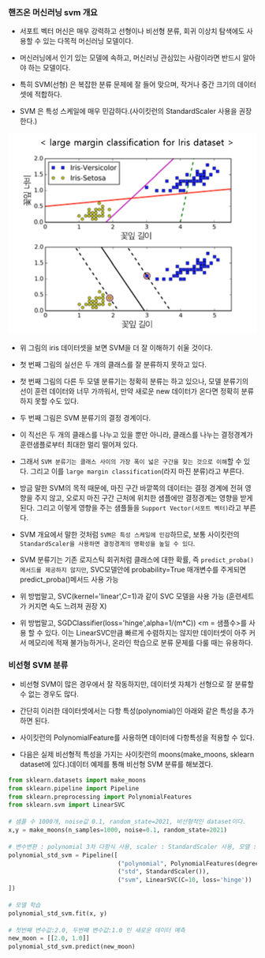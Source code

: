 ### 핸즈온 머신러닝 svm 개요

- 서포트 벡터 머신은 매우 강력하고 선형이나 비선형 분류, 회귀 이상치 탐색에도 사용할 수 있는 다목적 머신러닝 모델이다.

- 머신러닝에서 인기 있는 모델에 속하고, 머신러닝 관심있는 사람이라면 반드시 알아야 하는 모델이다.

- 특히 SVM(선형) 은 복잡한 분류 문제에 잘 들어 맞으며, 작거나 중간 크기의 데이터 셋에 적합하다.

- SVM 은 특성 스케일에 매우 민감하다.(사이킷런의 StandardScaler 사용을 권장한다.)


![Alt text](image.png)

- 위 그림의 iris 데이터셋을 보면 SVM을 더 잘 이해하기 쉬울 것이다.

- 첫 번째 그림의 실선은 두 개의 클래스를 잘 분류하지 못하고 있다.

- 첫 번째 그림의 다른 두 모델 분류기는 정확히 분류는 하고 있으나, 모델 분류기의 선이 훈련 데이터와 너무 가까워서, 만약 새로운 new 데이터가 온다면 정확히 분류하지 못할 수도 있다.

- 두 번째 그림은 SVM 분류기의 결정 경계이다.

- 이 직선은 두 개의 클래스를 나누고 있을 뿐만 아니라, 클래스를 나누는 결정경계가 훈련샘플로부터 최대한 멀리 떨어져 있다.

- 그래서 `SVM 분류기는 클래스 사이의 가장 폭이 넓은 구간을 찾는 것으로 이해`할 수 있다. 그리고 이를 `large margin classification`(라지 마진 분류)라고 부른다.

- 방금 말한 SVM의 목적 때문에, 마진 구간 바깥쪽의 데이터는 결정 경계에 전혀 영향을 주지 않고, 오로지 마진 구간 근처에 위치한 샘플에만 결정경계는 영향을 받게 된다. 그리고 이렇게 영향을 주는 샘플들을 `Support Vector(서포트 벡터)`라고 부른다.

- SVM 개요에서 말한 것처럼 `SVM은 특성 스케일에 민감`하므로, 보통 사이킷런의 `StandardScaler을 사용하면 결정경계의 명확성을 높일 수 있다`.

- SVM 분류기는 기존 로지스틱 회귀처럼 클래스에 대한 확률, 즉 `predict_proba() 메서드를 제공하지 않지만`, SVC모델안에 probability=True 매개변수를 주게되면 predict_proba()메서드 사용 가능

- 위 방법말고, SVC(kernel='linear',C=1)과 같이 SVC 모델을 사용 가능 (훈련세트가 커지면 속도 느려져 권장 X)

- 위 방법말고, SGDClassifier(loss='hinge',alpha=1/(m*C)) <m = 샘플수>를 사용 할 수 있다. 이는 LinearSVC만큼 빠르게 수렴하지는 않지만 데이터셋이 아주 커서 메모리에 적재 불가능하거나, 온라인 학습으로 분류 문제를 다룰 때는 유용하다.

### 비선형 SVM 분류

- 비선형 SVM이 많은 경우에서 잘 작동하지만, 데이터셋 자체가 선형으로 잘 분류할 수 없는 경우도 많다.

- 간단히 이러한 데이터셋에서는 다항 특성(polynomial)인 아래와 같은 특성을 추가하면 된다.

- 사이킷런의 PolynomialFeature를 사용하면 데이터에 다항특성을 적용할 수 있다.

- 다음은 실제 비선형적 특성을 가지는 사이킷런의 moons(make_moons, sklearn dataset에 있다.)데이터 예제를 통해 비선형 SVM 분류를 해보겠다.

```py
from sklearn.datasets import make_moons
from sklearn.pipeline import Pipeline
from sklearn.preprocessing import PolynomialFeatures
from sklearn.svm import LinearSVC

# 샘플 수 1000개, noise값 0.1, random_state=2021, 비선형적인 dataset이다.
x,y = make_moons(n_samples=1000, noise=0.1, random_state=2021)

# 변수변환 : polynomial 3차 다항식 사용, scaler : StandardScaler 사용, 모델 : LinearSVM(C=10,loss='hinge) 사용 
polynomial_std_svm = Pipeline([
                               ("polynomial", PolynomialFeatures(degree=3)),
                               ("std", StandardScaler()),
                               ("svm", LinearSVC(C=10, loss='hinge'))
])

# 모델 학습
polynomial_std_svm.fit(x, y)

# 첫번째 변수값:2.0, 두번째 변수값:1.0 인 새로운 데이터 예측
new_moon = [[2.0, 1.0]]
polynomial_std_svm.predict(new_moon)
```
